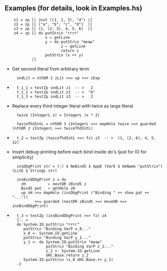 ## Examples (for details, look in Examples.hs)

        z1 = zp [| Just ((1, 2, 3), "4") |]
        z2 = zp [| ["a", "b", "c", "d"]  |]
        z3 = zp [| (1, (2, 3), 4, 5, 6)  |]
        z4 = zp [| do putStrLn "rrrr"
                      x ← getLine
                      y ← do putStrLn "meaw"
                             z ← getLine
                             return z
                      putStrLn (x ++ y)
                |]

- Get second literal from arbitrary term

        sndLit = nthDR 2 zLit >=> up >=> zExp

- >
        t_1_1 = testZp sndLit z1  -- >   2
        t_1_2 = testZp sndLit z2  -- >  "b"
        t_1_3 = testZp sndLit z3  -- >   2

- Replace every third integer literal with twice as large literal

        twice (IntegerL x) = IntegerL (x * 2)

        twiceThdIntL = nthDR 3 zIntegerL >=> mapHole twice >=> guarded (nthDR 2 zIntegerL >=> twiceThdIntL)

- >

        t_2 = testZp (twiceThdIntL >=> fz) z3  -- >  (1, (2, 6), 4, 5, 12)

- Insert debug-printing before each bind inside do's (just for IO for simplicity)

        insDbgPrint str = (:) $ NoBindS $ AppE (VarE $ mkName "putStrLn") (LitE $ StringL str)

        insBindDbgPrint z = do
          zH          ← nextDR zBindS z
          BindS pat _ ← getHole zH
          up zH >>= mapHole (insDbgPrint ("Binding " ++ show pat ++ "..."))
                >>= guarded (nextDR zBindS >=> moveDR >=> insBindDbgPrint)
- >
        t_3 = testZp (insBindDbgPrint >=> fz) z4
        {-- >
        do System.IO.putStrLn "rrrr"
           putStrLn "Binding VarP x_0..."
           x_0 <- System.IO.getLine
           putStrLn "Binding VarP y_1..."
           y_1 <- do System.IO.putStrLn "meaw"
                     putStrLn "Binding VarP z_2..."
                     z_2 <- System.IO.getLine
                     GHC.Base.return z_2
           System.IO.putStrLn (x_0 GHC.Base.++ y_1)
        -}